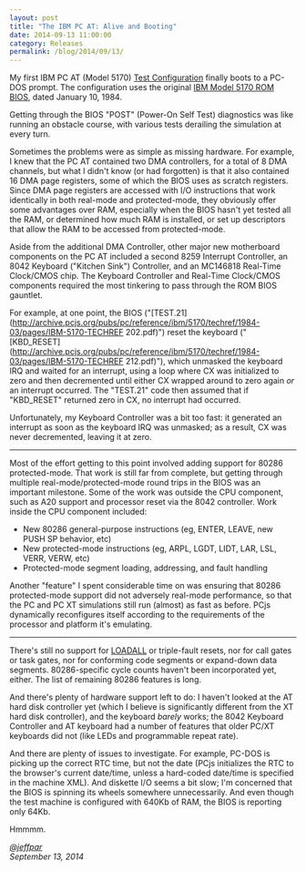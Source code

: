 ```yaml
---
layout: post
title: "The IBM PC AT: Alive and Booting"
date: 2014-09-13 11:00:00
category: Releases
permalink: /blog/2014/09/13/
---
```


My first IBM PC AT (Model 5170) [Test Configuration](/devices/pcx86/machine/5170/ega/640kb/rev1/debugger/) finally
boots to a PC-DOS prompt.  The configuration uses the original [IBM Model 5170 ROM BIOS](/devices/pcx86/rom/5170/),
dated January 10, 1984.
 
Getting through the BIOS "POST" (Power-On Self Test) diagnostics was like running an obstacle course, with various
tests derailing the simulation at every turn.

Sometimes the problems were as simple as missing hardware.  For example, I knew that the PC AT contained two DMA
controllers, for a total of 8 DMA channels, but what I didn't know (or had forgotten) is that it also contained 16
DMA page registers, some of which the BIOS uses as scratch registers.  Since DMA page registers are accessed with
I/O instructions that work identically in both real-mode and protected-mode, they obviously offer some advantages
over RAM, especially when the BIOS hasn't yet tested all the RAM, or determined how much RAM is installed, or set up
descriptors that allow the RAM to be accessed from protected-mode.

Aside from the additional DMA Controller, other major new motherboard components on the PC AT included a second
8259 Interrupt Controller, an 8042 Keyboard ("Kitchen Sink") Controller, and an MC146818 Real-Time Clock/CMOS chip.
The Keyboard Controller and Real-Time Clock/CMOS components required the most tinkering to pass through the ROM BIOS
gauntlet.

For example, at one point, the BIOS ("[TEST.21](http://archive.pcjs.org/pubs/pc/reference/ibm/5170/techref/1984-03/pages/IBM-5170-TECHREF 202.pdf)")
reset the keyboard ("[KBD_RESET](http://archive.pcjs.org/pubs/pc/reference/ibm/5170/techref/1984-03/pages/IBM-5170-TECHREF 212.pdf)"),
which unmasked the keyboard IRQ and waited for an interrupt, using a loop where CX was initialized to zero and then
decremented until either CX wrapped around to zero again *or* an interrupt occurred.  The "TEST.21" code then assumed
that if "KBD_RESET" returned zero in CX, no interrupt had occurred.

Unfortunately, my Keyboard Controller was a bit too fast: it generated an interrupt as soon as the keyboard IRQ was
unmasked; as a result, CX was never decremented, leaving it at zero.

---

Most of the effort getting to this point involved adding support for 80286 protected-mode.  That work is still far
from complete, but getting through multiple real-mode/protected-mode round trips in the BIOS was an important
milestone.  Some of the work was outside the CPU component, such as A20 support and processor reset via the 8042
controller.  Work inside the CPU component included:

 - New 80286 general-purpose instructions (eg, ENTER, LEAVE, new PUSH SP behavior, etc)
 - New protected-mode instructions (eg, ARPL, LGDT, LIDT, LAR, LSL, VERR, VERW, etc)
 - Protected-mode segment loading, addressing, and fault handling

Another "feature" I spent considerable time on was ensuring that 80286 protected-mode support did not adversely
real-mode performance, so that the PC and PC XT simulations still run (almost) as fast as before.  PCjs dynamically
reconfigures itself according to the requirements of the processor and platform it's emulating.

---

There's still no support for [LOADALL](/pubs/pc/reference/intel/80286/loadall/) or triple-fault resets, nor for
call gates or task gates, nor for conforming code segments or expand-down data segments.  80286-specific cycle
counts haven't been incorporated yet, either.  The list of remaining 80286 features is long.

And there's plenty of hardware support left to do: I haven't looked at the AT hard disk controller yet (which
I believe is significantly different from the XT hard disk controller), and the keyboard *barely* works; the 8042
Keyboard Controller and AT keyboard had a number of features that older PC/XT keyboards did not (like LEDs and
programmable repeat rate).

And there are plenty of issues to investigate.  For example, PC-DOS is picking up the correct RTC time, but not the
date (PCjs initializes the RTC to the browser's current date/time, unless a hard-coded date/time is specified in the
machine XML).  And diskette I/O seems a bit slow; I'm concerned that the BIOS is spinning its wheels somewhere
unnecessarily.  And even though the test machine is configured with 640Kb of RAM, the BIOS is reporting only 64Kb.

Hmmmm.
 
*[@jeffpar](http://twitter.com/jeffpar)*  
*September 13, 2014*
